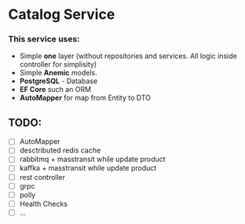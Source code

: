 ﻿# Catalog Service

### This service uses:

* Simple **one** layer (without repositories and services. All logic inside controller for simplisity)
* Simple **Anemic** models.
* **PostgreSQL** - Database
* **EF Core** such an ORM
* **AutoMapper** for map from Entity to DTO

## TODO:

- [ ] AutoMapper
- [ ] desctributed redis cache
- [ ] rabbitmq + masstransit while update product
- [ ] kaffka + masstransit while update product
- [ ] rest controller
- [ ] grpc
- [ ] polly
- [ ] Health Checks
- [ ] ...